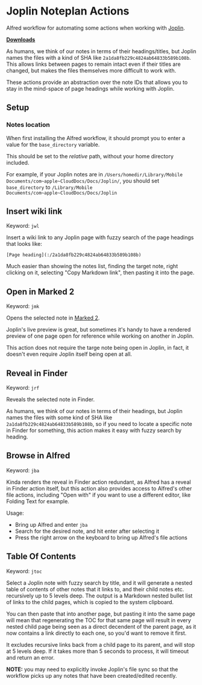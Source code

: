 # Joplin Noteplan Actions

Alfred workflow for automating some actions when working with [Joplin](https://joplinapp.org).

**[Downloads](https://github.com/beet/joplin_alfred_actions/releases)**

As humans, we think of our notes in terms of their headings/titles, but Joplin names the files with a kind of SHA like `2a1da8fb229c4824ab64833b589b108b`. This allows links between pages to remain intact even if their titles are changed, but makes the files themselves more difficult to work with.

These actions provide an abstraction over the note IDs that allows you to stay in the mind-space of page headings while working with Joplin.

## Setup

### Notes location

When first installing the Alfred workflow, it should prompt you to enter a value for the `base_directory` variable.

This should be set to the _relative_ path, without your home directory included.

For example, if your Joplin notes are in `/Users/homedir/Library/Mobile Documents/com~apple~CloudDocs/Docs/Joplin/`, you should set `base_directory` to `/Library/Mobile Documents/com~apple~CloudDocs/Docs/Joplin`

## Insert wiki link

Keyword: `jwl`

Insert a wiki link to any Joplin page with fuzzy search of the page headings that looks like:

```
[Page heading](:/2a1da8fb229c4824ab64833b589b108b)
```

Much easier than showing the notes list, finding the target note, right clicking on it, selecting "Copy Markdown link", then pasting it into the page.

## Open in Marked 2

Keyword: `jmk`

Opens the selected note in [Marked 2](https://marked2app.com).

Joplin's live preview is great, but sometimes it's handy to have a rendered preview of one page open for reference while working on another in Joplin.

This action does not require the targe note being open in Joplin, in fact, it doesn't even require Joplin itself being open at all.

## Reveal in Finder

Keyword: `jrf`

Reveals the selected note in Finder.

As humans, we think of our notes in terms of their headings, but Joplin names the files with some kind of SHA like `2a1da8fb229c4824ab64833b589b108b`, so if you need to locate a specific note in Finder for something, this action makes it easy with fuzzy search by heading.

## Browse in Alfred

Keyword: `jba`

Kinda renders the reveal in Finder action redundant, as Alfred has a reveal in Finder action itself, but this action also provides access to Alfred's other file actions, including "Open with" if you want to use a different editor, like Folding Text for example.

Usage:

* Bring up Alfred and enter `jba` 
* Search for the desired note, and hit enter after selecting it
* Press the right arrow on the keyboard to bring up Alfred's file actions

## Table Of Contents

Keyword: `jtoc`

Select a Joplin note with fuzzy search by title, and it will generate a nested table of contents of other notes that it links to, and their child notes etc. recursively up to 5 levels deep. The output is a Markdown nested bullet list of links to the child pages, which is copied to the system clipboard.

You can then paste that into another page, but pasting it into the same page will mean that regenerating the TOC for that same page will result in every nested child page being seen as a direct decendent of the parent page, as it now contains a link directly to each one, so you'd want to remove it first.

It excludes recursive links back from a child page to its parent, and will stop at 5 levels deep. If it takes more than 5 seconds to process, it will timeout and return an error.

**NOTE:** you may need to explicitly invoke Joplin's file sync so that the workflow picks up any notes that have been created/edited recently.
